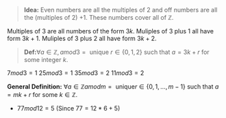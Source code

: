 ><b>Idea:</b> Even numbers are all the multiples of $2$ and off numbers are all the (multiples of $2$) $+ 1$.
>These numbers cover all of $\mathbb{Z}$.

Multiples of $3$ are all numbers of the form $3k$.
Muliples of $3$ plus $1$ all have form $3k+1$.
Muliples of $3$ plus $2$ all have form $3k+2$.
 ><b>Def:</b>$\forall a \in \mathbb{Z}, a mod 3 = \text{ unique } r \in \{0,1,2\}$ such that $a = 3k+r$ for some integer $k$.

$7mod3 = 1$
$25mod3 = 1$
$35mod3 = 2$
$11mod3 = 2$

<b>General Definition:</b> $\forall a \in \mathbb{Z} a mod m = \text{ unique} r \in \{0,1,...,m-1\}$ such that $a=mk+r$ for some $k \in \mathbb{Z}$.
- $77 mod 12 = 5$ (Since $77=12*6+5$)

